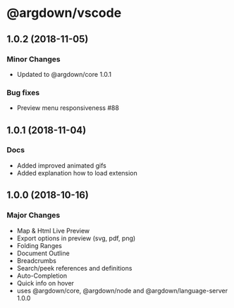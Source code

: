 # @argdown/vscode

## 1.0.2 (2018-11-05)

### Minor Changes

* Updated to @argdown/core 1.0.1

### Bug fixes

* Preview menu responsiveness #88

## 1.0.1 (2018-11-04)

### Docs

* Added improved animated gifs
* Added explanation how to load extension

## 1.0.0 (2018-10-16)

### Major Changes

* Map & Html Live Preview
* Export options in preview (svg, pdf, png)
* Folding Ranges
* Document Outline
* Breadcrumbs
* Search/peek references and definitions
* Auto-Completion
* Quick info on hover
* uses @argdown/core, @argdown/node and @argdown/language-server 1.0.0